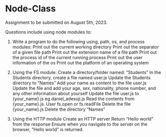 # Node-Class

Assignment to be submitted on August 5th, 2023.

Questions include using node modules to:
1. Write a program to do the following using, path, os, and process modules:
Print out the current working directory
Print out the separator of a given file path
Print out the extension name of a file path
Print out the process id of the current running process
Print out the user information of the os
Print out the platform of an operating system


3. Using the FS module:
Create a directory/folder named: “Students”
In the Students directory, create a file named user.js
Update the Students directory to “Names”
Add your name as content to the file user.js
Update the file and add your age, sex, nationality, phone number, and any other information about yourself
Update the file user.js to {your_name}.js eg daniel_adesoji.js
Read the contents from {your_name}.js. User fs.open or fs.readFile
Delete the file {your_name}.js
Delete the directory “Names”



4. Using the HTTP module
Create an HTTP server
Return “Hello world” from the response
Ensure when you navigate to the server on the browser, “Hello world” is returned.
